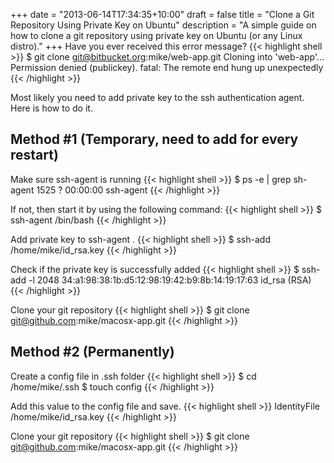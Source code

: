 +++
date = "2013-06-14T17:34:35+10:00"
draft = false
title = "Clone a Git Repository Using Private Key on Ubuntu"
description = "A simple guide on how to clone a git repository using private key on Ubuntu (or any Linux distro)."
+++
Have you ever received this error message?
{{< highlight shell >}}
$ git clone git@bitbucket.org:mike/web-app.git
Cloning into 'web-app'...
Permission denied (publickey).
fatal: The remote end hung up unexpectedly
{{< /highlight >}}

Most likely you need to add private key to the ssh authentication agent. Here is how to do it.

## Method #1 (Temporary, need to add for every restart)

Make sure ssh-agent is running
{{< highlight shell >}}
$ ps -e | grep sh-agent
 1525 ?        00:00:00 ssh-agent
{{< /highlight >}}
 <!--more-->
If not, then start it by using the following command:
{{< highlight shell >}}
$ ssh-agent /bin/bash
{{< /highlight >}}

Add private key to ssh-agent .
{{< highlight shell >}}
$ ssh-add /home/mike/id_rsa.key
{{< /highlight >}}

Check if the private key is successfully added
{{< highlight shell >}}
$ ssh-add -l
2048 34:a1:98:38:1b:d5:12:98:19:42:b9:8b:14:19:17:63 id_rsa (RSA)
{{< /highlight >}}

Clone your git repository
{{< highlight shell >}}
$ git clone git@github.com:mike/macosx-app.git
{{< /highlight >}}

## Method #2 (Permanently)

Create a config file in .ssh folder
{{< highlight shell >}}
$ cd /home/mike/.ssh
$ touch config
{{< /highlight >}}

Add this value to the config file and save.
{{< highlight shell >}}
IdentityFile /home/mike/id_rsa.key
{{< /highlight >}}

Clone your git repository
{{< highlight shell >}}
$ git clone git@github.com:mike/macosx-app.git
{{< /highlight >}}